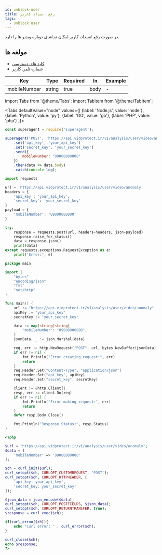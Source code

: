 ```yaml
---
id: unblock-user
title: رفع انسداد کاربر
tags:
  - Unblock user
---
```


در صورت رفع انسداد، کاربر امکان تماشای دوباره ویدیو ها را دارد.

## مولغه ها

* [کلید های دسترسی](https://vidprotect.ir/panel/settings/security-settings)
* شماره تلفن کاربر

| Key          | Type   | Required | In   | Example |
|--------------|--------|----------|------|---------|
| mobileNumber | string | true     | body | -       |

import Tabs from '@theme/Tabs';
import TabItem from '@theme/TabItem';

<Tabs
defaultValue="node"
values={[
{label: 'Node.js', value: 'node'},
{label: 'Python', value: 'py'},
{label: 'GO', value: 'go'},
{label: 'PHP', value: 'php'}
]}>

<TabItem value="node">

```js
const superagent = require('superagent');

superagent('POST', 'https://api.vidprotect.ir/v1/analysis/user/video/anomaly')
    .set('api_key', 'your_api_key')
    .set('secret_key', 'your_secret_key')
    .send({
        mobileNumber: "09000000000"
    })
    .then(data => data.body)
    .catch(console.log);
```

</TabItem>

<TabItem value="py">

```python
import requests

url = 'https://api.vidprotect.ir/v1/analysis/user/video/anomaly'
headers = {
    'api_key': 'your_api_key',
    'secret_key': 'your_secret_key'
}
payload = {
    'mobileNumber': '09000000000'
}

try:
    response = requests.post(url, headers=headers, json=payload)
    response.raise_for_status()
    data = response.json()
    print(data)
except requests.exceptions.RequestException as e:
    print('Error:', e)
```

</TabItem>


<TabItem value="go">

```go
package main

import (
	"bytes"
	"encoding/json"
	"fmt"
	"net/http"
)

func main() {
	url := "https://api.vidprotect.ir/v1/analysis/user/video/anomaly"
	apiKey := "your_api_key"
	secretKey := "your_secret_key"

	data := map[string]string{
		"mobileNumber": "09000000000",
	}
	jsonData, _ := json.Marshal(data)

	req, err := http.NewRequest("POST", url, bytes.NewBuffer(jsonData))
	if err != nil {
		fmt.Println("Error creating request:", err)
		return
	}
	req.Header.Set("Content-Type", "application/json")
	req.Header.Set("api_key", apiKey)
	req.Header.Set("secret_key", secretKey)

	client := &http.Client{}
	resp, err := client.Do(req)
	if err != nil {
		fmt.Println("Error making request:", err)
		return
	}
	defer resp.Body.Close()

	fmt.Println("Response Status:", resp.Status)
}
```

</TabItem>

<TabItem value="php">

```php
<?php

$url = 'https://api.vidprotect.ir/v1/analysis/user/video/anomaly';
$data = [
    'mobileNumber' => '09000000000'
];

$ch = curl_init($url);
curl_setopt($ch, CURLOPT_CUSTOMREQUEST, 'POST');
curl_setopt($ch, CURLOPT_HTTPHEADER, [
    'api_key: your_api_key',
    'secret_key: your_secret_key'
]);

$json_data = json_encode($data);
curl_setopt($ch, CURLOPT_POSTFIELDS, $json_data);
curl_setopt($ch, CURLOPT_RETURNTRANSFER, true);
$response = curl_exec($ch);

if(curl_errno($ch)){
    echo 'Curl error: ' . curl_error($ch);
}

curl_close($ch);
echo $response;
?>
```

</TabItem>

</Tabs>